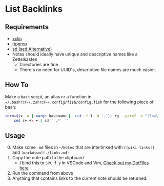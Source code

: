 # List Backlinks

## Requirements

+ [xclip](https://github.com/astrand/xclip "Copy via terminal")
+ [ripgrep](https://github.com/BurntSushi/ripgrep "Faster Grep")
+ [sd (sed Alternative)](https://github.com/chmln/sd "A Faster Better sed")
+ Notes should ideally have unique and descriptive names like a Zettelkasten
  + Directories are fine
  + There's no need for UUID's, descriptive file names are much easier.


## How To

Make a `bash` script, an alias or a function in
`~/.bashrc`/`~/.zshrc`/`~/.config/fish/config.fish` for the following piece of
bash:

```bash
term=$(x -o | xargs basename |  cut -f 1 -d '.'); rg --pcre2 -e "(?<=\]\().+$term\.md(?=\))" -e "\[\[$term\]\]" -e "\[\[$term.*\]\]" ~/Notes/ -t markdown -o | \
    sed s+:+\ + | sd ' .*' ''
```

## Usage

0. Make some `.md` files in `~/Notes` that are interlinked with `[[wiki-links]]` and `[markdown](./links.md)`
1. Copy the note path to the clipboard
    * I bind this to `SPC f y` in VSCode and Vim, [Check out my DotFiles here](https://github.com/RyanGreenup/DotFiles/blob/master/VSCode/.config/Code%20-%20OSS/User/settings.json)
2. Run the command from above
3. Anything that contains links to the current note should be returned.

